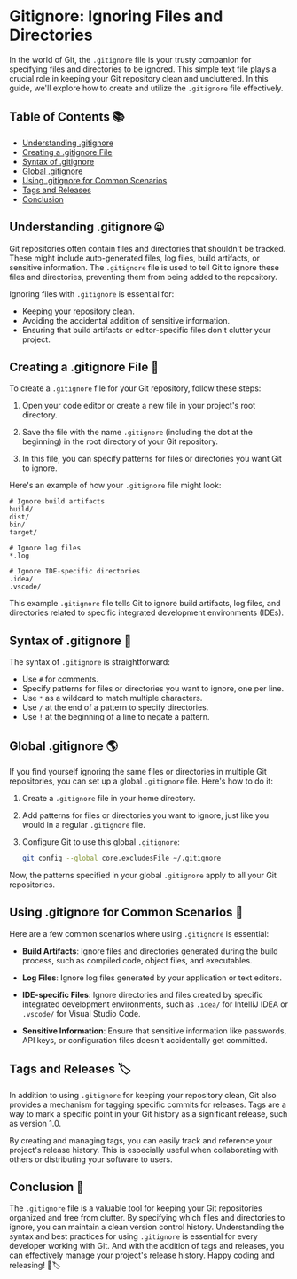 # Gitignore: Ignoring Files and Directories

In the world of Git, the `.gitignore` file is your trusty companion for specifying files and directories to be ignored. This simple text file plays a crucial role in keeping your Git repository clean and uncluttered. In this guide, we'll explore how to create and utilize the `.gitignore` file effectively.

## Table of Contents 📚

- [Understanding .gitignore](#understanding-gitignore)
- [Creating a .gitignore File](#creating-a-gitignore-file)
- [Syntax of .gitignore](#syntax-of-gitignore)
- [Global .gitignore](#global-gitignore)
- [Using .gitignore for Common Scenarios](#using-gitignore-for-common-scenarios)
- [Tags and Releases](#tags-and-releases)
- [Conclusion](#conclusion)

## Understanding .gitignore 🤐

Git repositories often contain files and directories that shouldn't be tracked. These might include auto-generated files, log files, build artifacts, or sensitive information. The `.gitignore` file is used to tell Git to ignore these files and directories, preventing them from being added to the repository.

Ignoring files with `.gitignore` is essential for:

- Keeping your repository clean.
- Avoiding the accidental addition of sensitive information.
- Ensuring that build artifacts or editor-specific files don't clutter your project.

## Creating a .gitignore File 📃

To create a `.gitignore` file for your Git repository, follow these steps:

1. Open your code editor or create a new file in your project's root directory.

2. Save the file with the name `.gitignore` (including the dot at the beginning) in the root directory of your Git repository.

3. In this file, you can specify patterns for files or directories you want Git to ignore.

Here's an example of how your `.gitignore` file might look:

```plaintext
# Ignore build artifacts
build/
dist/
bin/
target/

# Ignore log files
*.log

# Ignore IDE-specific directories
.idea/
.vscode/
```

This example `.gitignore` file tells Git to ignore build artifacts, log files, and directories related to specific integrated development environments (IDEs).

## Syntax of .gitignore 🧩

The syntax of `.gitignore` is straightforward:

- Use `#` for comments.
- Specify patterns for files or directories you want to ignore, one per line.
- Use `*` as a wildcard to match multiple characters.
- Use `/` at the end of a pattern to specify directories.
- Use `!` at the beginning of a line to negate a pattern.

## Global .gitignore 🌎

If you find yourself ignoring the same files or directories in multiple Git repositories, you can set up a global `.gitignore` file. Here's how to do it:

1. Create a `.gitignore` file in your home directory.

2. Add patterns for files or directories you want to ignore, just like you would in a regular `.gitignore` file.

3. Configure Git to use this global `.gitignore`:

   ```bash
   git config --global core.excludesFile ~/.gitignore
   ```

Now, the patterns specified in your global `.gitignore` apply to all your Git repositories.

## Using .gitignore for Common Scenarios 🚧

Here are a few common scenarios where using `.gitignore` is essential:

- **Build Artifacts**: Ignore files and directories generated during the build process, such as compiled code, object files, and executables.

- **Log Files**: Ignore log files generated by your application or text editors.

- **IDE-specific Files**: Ignore directories and files created by specific integrated development environments, such as `.idea/` for IntelliJ IDEA or `.vscode/` for Visual Studio Code.

- **Sensitive Information**: Ensure that sensitive information like passwords, API keys, or configuration files doesn't accidentally get committed.

## Tags and Releases 🏷️

In addition to using `.gitignore` for keeping your repository clean, Git also provides a mechanism for tagging specific commits for releases. Tags are a way to mark a specific point in your Git history as a significant release, such as version 1.0.

By creating and managing tags, you can easily track and reference your project's release history. This is especially useful when collaborating with others or distributing your software to users.

## Conclusion 🎉

The `.gitignore` file is a valuable tool for keeping your Git repositories organized and free from clutter. By specifying which files and directories to ignore, you can maintain a clean version control history. Understanding the syntax and best practices for using `.gitignore` is essential for every developer working with Git. And with the addition of tags and releases, you can effectively manage your project's release history. Happy coding and releasing! 🧹🏷️